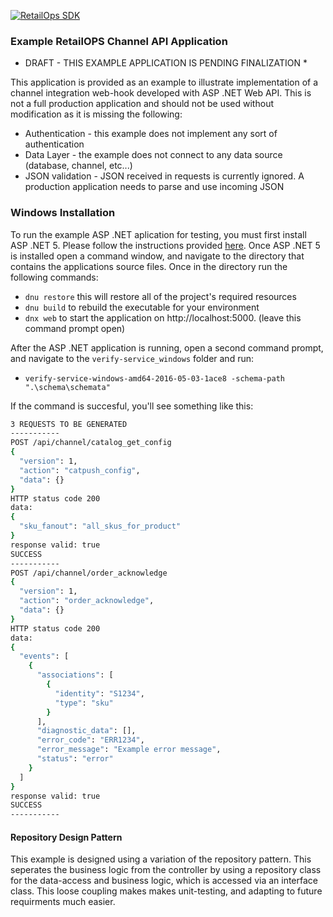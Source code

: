 [![RetailOps SDK](http://cdn2.hubspot.net/hubfs/530512/Image/logo.png)](http://retailops.com)

### Example RetailOPS Channel API Application

* DRAFT - THIS EXAMPLE APPLICATION IS PENDING FINALIZATION *

This application is provided as an example to illustrate implementation of a channel integration web-hook
developed with ASP .NET Web API. This is not a full production application and should not be used without modification
as it is missing the following:
- Authentication - this example does not implement any sort of authentication
- Data Layer - the example does not connect to any data source (database, channel, etc...) 
- JSON validation - JSON received in requests is currently ignored. A production application needs to parse and use incoming JSON
    
### Windows Installation
To run the example ASP .NET aplication for testing, you must first install ASP .NET 5. Please follow the instructions provided
[here](http://docs.asp.net/en/latest/getting-started/installing-on-windows.html). 
Once ASP .NET 5 is installed open a command window, and navigate to the directory that contains the applications source files.
Once in the directory run the following commands:
- `dnu restore` this will restore all of the project's required resources  
- `dnu build` to rebuild the executable for your environment
- `dnx web` to start the application on http://localhost:5000. (leave this command prompt open)  

After the ASP .NET application is running, open a second command prompt, and navigate to the `verify-service_windows` folder
and run:
- `verify-service-windows-amd64-2016-05-03-1ace8 -schema-path ".\schema\schemata"`

If the command is succesful, you'll see something like this:
```Bash
3 REQUESTS TO BE GENERATED
-----------
POST /api/channel/catalog_get_config
{
  "version": 1,
  "action": "catpush_config",
  "data": {}
}
HTTP status code 200
data:
{
  "sku_fanout": "all_skus_for_product"
}
response valid: true
SUCCESS
-----------
POST /api/channel/order_acknowledge
{
  "version": 1,
  "action": "order_acknowledge",
  "data": {}
}
HTTP status code 200
data:
{
  "events": [
    {
      "associations": [
        {
          "identity": "S1234",
          "type": "sku"
        }
      ],
      "diagnostic_data": [],
      "error_code": "ERR1234",
      "error_message": "Example error message",
      "status": "error"
    }
  ]
}
response valid: true
SUCCESS
-----------
```
#### Repository Design Pattern
This example is designed using a variation of the repository pattern. This seperates the business logic from the controller 
by using a repository class for the data-access and business logic, which is accessed via an interface class. 
This loose coupling makes makes unit-testing, and adapting to future requirments much easier.